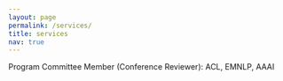 ```yaml
---
layout: page
permalink: /services/
title: services
nav: true
---
```


Program Committee Member (Conference Reviewer): ACL, EMNLP, AAAI